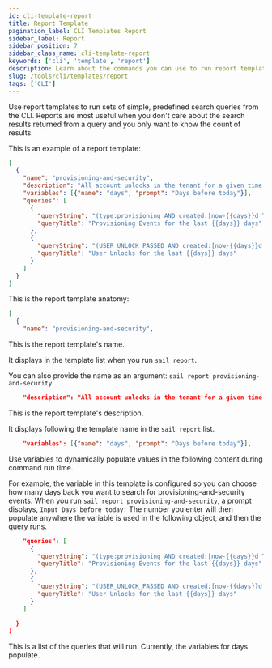 ```yaml
---
id: cli-template-report
title: Report Template
pagination_label: CLI Templates Report
sidebar_label: Report
sidebar_position: 7
sidebar_class_name: cli-template-report
keywords: ['cli', 'template', 'report']
description: Learn about the commands you can use to run report templates from the CLI.
slug: /tools/cli/templates/report
tags: ['CLI']
---
```


Use report templates to run sets of simple, predefined search queries from the CLI. Reports are most useful when you don't care about the search results returned from a query and you only want to know the count of results.

This is an example of a report template:

```json
[
  {
    "name": "provisioning-and-security",
    "description": "All account unlocks in the tenant for a given time range",
    "variables": [{"name": "days", "prompt": "Days before today"}],
    "queries": [
      {
        "queryString": "(type:provisioning AND created:[now-{{days}}d TO now])",
        "queryTitle": "Provisioning Events for the last {{days}} days"
      },
      {
        "queryString": "(USER_UNLOCK_PASSED AND created:[now-{{days}}d TO now])",
        "queryTitle": "User Unlocks for the last {{days}} days"
      }
    ]
  }
]
```

This is the report template anatomy:

```json
[
  {
    "name": "provisioning-and-security",
```

This is the report template's name. 

It displays in the template list when you run `sail report`. 

You can also provide the name as an argument: `sail report provisioning-and-security`

```json
    "description": "All account unlocks in the tenant for a given time range",
```

This is the report template's description. 

It displays following the template name in the `sail report` list. 

```json
    "variables": [{"name": "days", "prompt": "Days before today"}],
```

Use variables to dynamically populate values in the following content during command run time. 

For example, the variable in this template is configured so you can choose how many days back you want to search for provisioning-and-security events. When you run `sail report provisioning-and-security`, a prompt displays, `Input Days before today:` The number you enter will then populate anywhere the variable is used in the following object, and then the query runs. 

```json
    "queries": [
      {
        "queryString": "(type:provisioning AND created:[now-{{days}}d TO now])",
        "queryTitle": "Provisioning Events for the last {{days}} days"
      },
      {
        "queryString": "(USER_UNLOCK_PASSED AND created:[now-{{days}}d TO now])",
        "queryTitle": "User Unlocks for the last {{days}} days"
      }
    ]

  }
]
```

This is a list of the queries that will run. Currently, the variables for days populate. 
